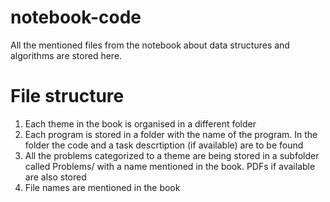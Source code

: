 # notebook-code
All the mentioned files from the notebook about data structures and algorithms are stored here.
# File structure
1. Each theme in the book is organised in a different folder
2. Each program is stored in a folder with the name of the program. In the folder the code and a task descrtiption (if available) are to be found
2. All the problems categorized to a theme are being stored in a subfolder called Problems/ with a name mentioned in the book. PDFs if available are also stored
3. File names are mentioned in the book
